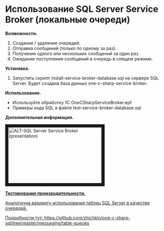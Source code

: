# Использование SQL Server Service Broker (локальные очереди)

**Возможности.**
1. Создание / удаление очередей.
2. Отправка сообщений (только по одному за раз).
3. Получение одного или нескольких сообщений за один раз.
3. Ожидание поступления сообщений в очередь в спящем режиме.

**Установка.**
1. Запустить скрипт install-service-broker-database.sql на сервере SQL Server.
Будет создана база данных one-c-sharp-service-broker.

**Использование.**
- Используйте обработку 1С OneCSharpServiceBroker.epf
- Примеры кода SQL в файле test-service-broker-database.sql

**Дополнительная информация.**

<a href="https://youtu.be/NGlvyD4CmiQ" target="_blank"><img src="https://img.youtube.com/vi/NGlvyD4CmiQ/mqdefault.jpg" alt="ALT-SQL Server Service Broker (presentation)" width="300" height="180" border="10" />

**Тестирование производительности.**

Аналогична варианту использования таблиц SQL Server в качестве очередей.

Подробности тут: https://github.com/zhichkin/one-c-sharp-sql/tree/master/messaging/table-queues

